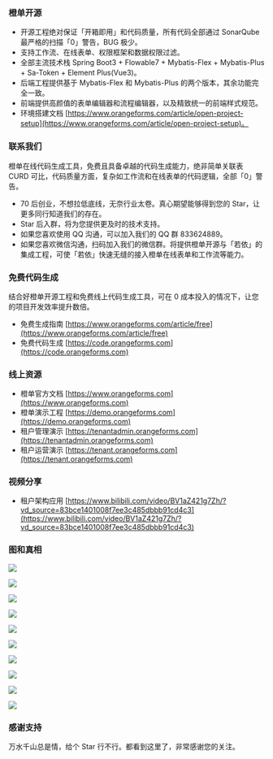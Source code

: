 ### 橙单开源
- 开源工程绝对保证「开箱即用」和代码质量，所有代码全部通过 SonarQube 最严格的扫描「0」警告，BUG 极少。
- 支持工作流、在线表单、权限框架和数据权限过滤。
- 全部主流技术栈 Spring Boot3 + Flowable7 + Mybatis-Flex + Mybatis-Plus + Sa-Token + Element Plus(Vue3)。
- 后端工程提供基于 Mybatis-Flex 和 Mybatis-Plus 的两个版本，其余功能完全一致。
- 前端提供高颜值的表单编辑器和流程编辑器，以及精致统一的前端样式规范。
- 环境搭建文档 [https://www.orangeforms.com/article/open-project-setup](https://www.orangeforms.com/article/open-project-setup)。

### 联系我们
橙单在线代码生成工具，免费且具备卓越的代码生成能力，绝非简单关联表 CURD 可比，代码质量方面，复杂如工作流和在线表单的代码逻辑，全部「0」警告。
- 70 后创业，不想拉低底线，无奈行业太卷。真心期望能够得到您的 Star，让更多同行知道我们的存在。
- Star 后入群，将为您提供更及时的技术支持。
- 如果您喜欢使用 QQ 沟通，可以加入我们的 QQ 群 833624889。
- 如果您喜欢微信沟通，扫码加入我们的微信群。将提供橙单开源与「若依」的集成工程，可使「若依」快速无缝的接入橙单在线表单和工作流等能力。

### 免费代码生成
结合好橙单开源工程和免费线上代码生成工具，可在 0 成本投入的情况下，让您的项目开发效率提升数倍。
- 免费生成指南 [https://www.orangeforms.com/article/free](https://www.orangeforms.com/article/free)
- 免费代码生成 [https://code.orangeforms.com](https://code.orangeforms.com)

### 线上资源
- 橙单官方文档 [https://www.orangeforms.com](https://www.orangeforms.com)
- 橙单演示工程 [https://demo.orangeforms.com](https://demo.orangeforms.com)
- 租户管理演示 [https://tenantadmin.orangeforms.com](https://tenantadmin.orangeforms.com)
- 租户运营演示 [https://tenant.orangeforms.com](https://tenant.orangeforms.com)

### 视频分享
- 租户架构应用 [https://www.bilibili.com/video/BV1aZ421g7Zh/?vd_source=83bce1401008f7ee3c485dbbb91cd4c3](https://www.bilibili.com/video/BV1aZ421g7Zh/?vd_source=83bce1401008f7ee3c485dbbb91cd4c3)

### 图和真相
![](images/sonar.png)

![](images/tenant-adminimage.png)

![](images/tenant-admin-onlineimage.png)

![](images/tenant-busiimage.png)

![](images/image-dingding.png)

![](images/flow-bpmn-jsimage.png)

![](images/online-edit.png)

![](images/report-edit.png)

![](images/print_edit.png)

![](images/visualization-new.png)

### 感谢支持
万水千山总是情，给个 Star 行不行。都看到这里了，非常感谢您的关注。